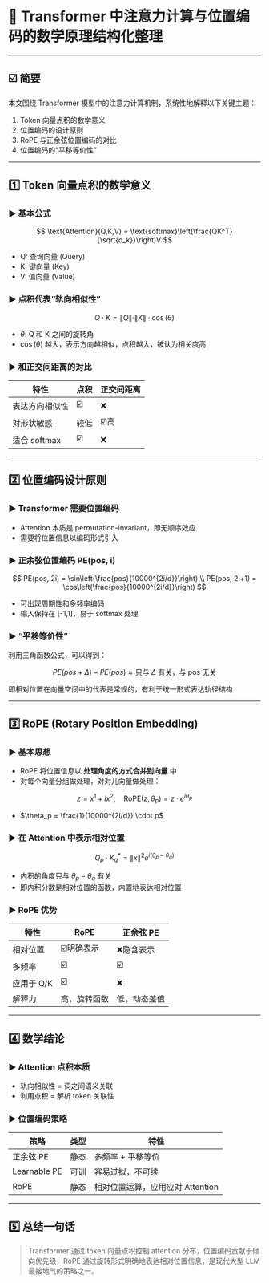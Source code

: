 # 📄 Transformer 中注意力计算与位置编码的数学原理结构化整理

---

## ☑️ 简要

本文围绕 Transformer 模型中的注意力计算机制，系统性地解释以下关键主题：

1. Token 向量点积的数学意义
2. 位置编码的设计原则
3. RoPE 与正余弦位置编码的对比
4. 位置编码的“平移等价性”

---

## 1️⃣ Token 向量点积的数学意义

### ▶️ 基本公式

$$
\text{Attention}(Q,K,V) = \text{softmax}\left(\frac{QK^T}{\sqrt{d_k}}\right)V
$$

* Q: 查询向量 (Query)
* K: 键向量 (Key)
* V: 值向量 (Value)

### ▶️ 点积代表“轨向相似性”

$$
Q \cdot K = \|Q\| \cdot \|K\| \cdot \cos(\theta)
$$

* $\theta$: Q 和 K 之间的旋转角
* $\cos(\theta)$ 越大，表示方向越相似，点积越大，被认为相关度高

### ▶️ 和正交间距离的对比

| 特性         | 点积 | 正交间距离 |
| ---------- | -- | ----- |
| 表达方向相似性    | ☑️ | ❌     |
| 对形状敏感      | 较低 | ☑️高   |
| 适合 softmax | ☑️ | ❌     |

---

## 2️⃣ 位置编码设计原则

### ▶️ Transformer 需要位置编码

* Attention 本质是 permutation-invariant，即无顺序效应
* 需要将位置信息以编码形式引入

### ▶️ 正余弦位置编码 PE(pos, i)

$$
PE(pos, 2i) = \sin\left(\frac{pos}{10000^{2i/d}}\right) \\
PE(pos, 2i+1) = \cos\left(\frac{pos}{10000^{2i/d}}\right)
$$

* 可出现周期性和多频率编码
* 输入保持在 \[-1,1]，易于 softmax 处理

### ▶️ “平移等价性”

利用三角函数公式，可以得到：

$$
PE(pos + \Delta) - PE(pos) \approx \text{只与 } \Delta \text{ 有关，与 pos 无关}
$$

即相对位置在向量空间中的代表是常规的，有利于统一形式表达轨径结构

---

## 3️⃣ RoPE (Rotary Position Embedding)

### ▶️ 基本思想

* RoPE 将位置信息以 **处理角度的方式合并到向量** 中
* 对每个向量分组做处理，对对儿向量做处理：

$$
z = x^1 + i x^2,\quad \text{RoPE}(z, \theta_p) = z \cdot e^{i\theta_p}
$$

* $\theta_p = \frac{1}{10000^{2i/d}} \cdot p$

### ▶️ 在 Attention 中表示相对位置

$$
Q_p \cdot K_q^* = \|x\|^2 e^{i(\theta_p - \theta_q)}
$$

* 内积的角度只与 $\theta_p - \theta_q$ 有关
* 即内积分数是相对位置的函数，内置地表达相对位置

### ▶️ RoPE 优势

| 特性      | RoPE   | 正余弦 PE |
| ------- | ------ | ------ |
| 相对位置    | ☑️明确表示 | ❌隐含表示  |
| 多频率     | ☑️     | ☑️     |
| 应用于 Q/K | ☑️     | ❌      |
| 解释力     | 高，旋转函数 | 低，动态差值 |

---

## 4️⃣ 数学结论

### ▶️ Attention 点积本质

* 轨向相似性 = 词之间语义关联
* 利用点积 = 解析 token 关联性

### ▶️ 位置编码策略

| 策略           | 类型 | 特性                    |
| ------------ | -- | --------------------- |
| 正余弦 PE       | 静态 | 多频率 + 平移等价            |
| Learnable PE | 可训 | 容易过拟，不可续              |
| RoPE         | 静态 | 相对位置运算，应用应对 Attention |

---

## 5️⃣ 总结一句话

> Transformer 通过 token 向量点积控制 attention 分布，位置编码贡献于倾向优先级，RoPE 通过旋转形式明确地表达相对位置信息，是现代大型 LLM 最接地气的策略之一。
